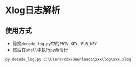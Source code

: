 # Xlog日志解析

## 使用方式

-   替换`decode_log.py`中的`PRIV_KEY、PUB_KEY`
-   然后在`shell`中执行`py`命令行

``py decode_log.py C:\Users\xxx\Downloads\xxx\log\xxx.xlog``
